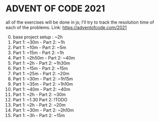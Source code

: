 # ADVENT OF CODE 2021

all of the exercises will be done in js; I'll try to track the resolution time of each of the problems. Link: https://adventofcode.com/2021

0. base project setup : ~2h
1. Part 1: ~30m - Part 2: ~1h
2. Part 1: ~10m - Part 2: ~5m
3. Part 1: ~15m - Part 2: ~1h
4. Part 1: ~2h50m - Part 2: ~40m
5. Part 1: ~2h - Part 2: ~1h30m
6. Part 1: ~15m - Part 2: ~15m
7. Part 1: ~25m - Part 2: ~20m
8. Part 1: ~30m - Part 2: ~1h15m
9. Part 1: ~35m - Part 2: ~1h10m
10. Part 1: ~40m - Part 2: ~40m
11. Part 1: ~2h - Part 2: ~30m
12. Part 1: ~1.30 Part 2: !TODO
13. Part 1: ~2h - Part 2: ~20m
14. Part 1: ~30m - Part 2: ~2h10m
15. Part 1: ~3h - Part 2: ~15m